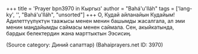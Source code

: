 +++
title = 'Prayer bpn3970 in Кыргыз'
author = "Bahá'u'lláh"
tags = ['lang-ky', '', "Bahá'u'lláh", "unsorted"]
+++
О, Кудай айланайын Кудайым! Адилеттүүлүктүн таажысы менен менин башымды жасалгала, ал эми менин маңдайымды саймасы менен саймала. Сен, акыйкатында, бардык белектердин жана марттыктын Ээсисиң.

(Source category: Диний сапаттар)
(Bahaiprayers.net ID: 3970)
